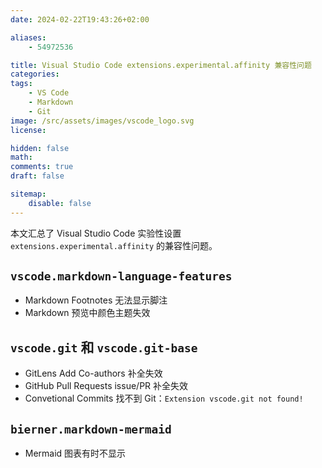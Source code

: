 ```yaml
---
date: 2024-02-22T19:43:26+02:00

aliases:
    - 54972536

title: Visual Studio Code extensions.experimental.affinity 兼容性问题
categories:
tags:
    - VS Code
    - Markdown
    - Git
image: /src/assets/images/vscode_logo.svg
license:

hidden: false
math:
comments: true
draft: false

sitemap:
    disable: false
---
```


本文汇总了 Visual Studio Code 实验性设置 `extensions.experimental.affinity` 的兼容性问题。
<!--more-->

## `vscode.markdown-language-features`

- Markdown Footnotes 无法显示脚注
- Markdown 预览中颜色主题失效

## `vscode.git` 和 `vscode.git-base`

- GitLens Add Co-authors 补全失效
- GitHub Pull Requests issue/PR 补全失效
- Convetional Commits 找不到 Git：`Extension vscode.git not found!`

## `bierner.markdown-mermaid`

- Mermaid 图表有时不显示
